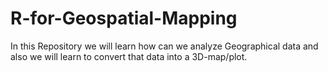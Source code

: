# R-for-Geospatial-Mapping
In this Repository we will learn how can we analyze Geographical data and also we will learn to convert that data into a 3D-map/plot.
